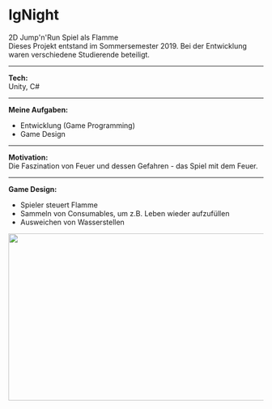 # IgNight
2D Jump'n'Run Spiel als Flamme</br>
Dieses Projekt entstand im Sommersemester 2019. Bei der Entwicklung waren verschiedene Studierende beteiligt.</br>
_____________________________________
<b>Tech:</b></br>
Unity, C#
_____________________________________
<b>Meine Aufgaben:</b></br>
- Entwicklung (Game Programming)
- Game Design
_____________________________________
<b>Motivation:</b></br>
Die Faszination von Feuer und dessen Gefahren - das Spiel mit dem Feuer.
_____________________________________
<b>Game Design:</b></br>
- Spieler steuert Flamme
- Sammeln von Consumables, um z.B. Leben wieder aufzufüllen
- Ausweichen von Wasserstellen

<img src="/Screenshots/1.PNG" width="552" height="330"/>
